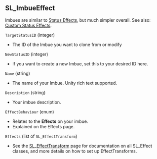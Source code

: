## SL_ImbueEffect

Imbues are similar to [Status Effects](API/SL_StatusEffect.md), but much simpler overall. See also: [Custom Status Effects](Guides/StatusEffects.md).

`TargetStatusID` (integer)
* The ID of the Imbue you want to clone from or modify

`NewStatusID` (integer)
* If you want to create a new Imbue, set this to your desired ID here.

`Name` (string)
* The name of your Imbue. Unity rich text supported.

`Description` (string)
* Your imbue description.

`EffectBehaviour` (enum)
* Relates to the <b>Effects</b> on your imbue.
* Explained on the Effects page.

`Effects` (list of `SL_EffectTransform`)
* See the [SL_EffectTransform](API/SL_EffectTransform.md) page for documentation on all SL_Effect classes, and more details on how to set up EffectTransforms.